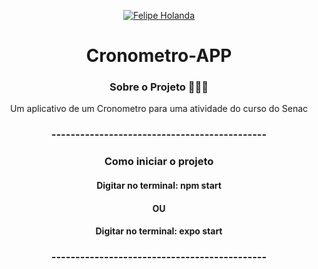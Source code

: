 <p align="center">
   <a href="https://www.linkedin.com/in/felipe-holanda-de-freitas-3a91281a2/">
      <img alt="Felipe Holanda" src="https://img.shields.io/badge/-Felipe Holanda-blue?style=flat&logo=Linkedin&logoColor=bluee" />
   </a>
</p>

<h1 align="center">Cronometro-APP</h1>
<h3 align="center"> Sobre o Projeto 👨🏻‍💻</h3>
<p align="center">Um aplicativo de um Cronometro para uma atividade do curso do Senac</p>

<h3 align="center">---------------------------------------------</h3>
<h3 align="center">Como iniciar o projeto</h3>
<h4 align="center">Digitar no terminal: npm start </h4>
<h4 align="center">OU</h4>
<h4 align="center">Digitar no terminal: expo start </h4>
<h3 align="center">---------------------------------------------</h3>
